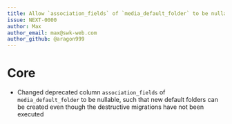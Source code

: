 ```yaml
---
title: Allow `association_fields` of `media_default_folder` to be nullable
issue: NEXT-0000
author: Max
author_email: max@swk-web.com
author_github: @aragon999
---
```

# Core
* Changed deprecated column `association_fields` of `media_default_folder` to be nullable, such that new default folders can be created even though the destructive migrations have not been executed
